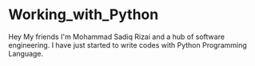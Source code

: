 # Working_with_Python
Hey My friends 
I'm Mohammad Sadiq Rizai and a hub of software engineering.
I have just started to write codes with Python Programming Language.
